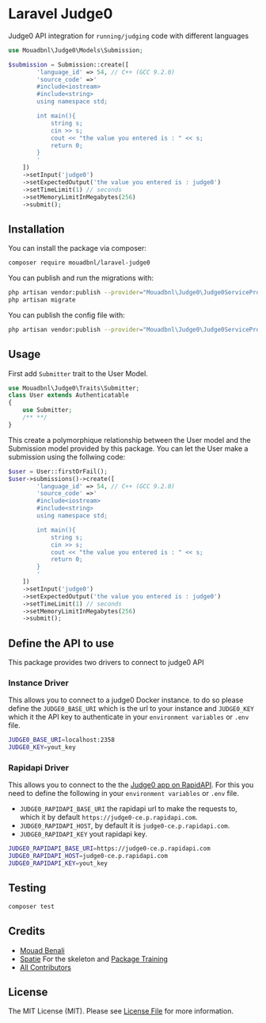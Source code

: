 # Laravel Judge0
Judge0 API integration for `running/judging` code with different languages
```php
use Mouadbnl\Judge0\Models\Submission;

$submission = Submission::create([
        'language_id' => 54, // C++ (GCC 9.2.0)
        'source_code' =>'
        #include<iostream>
        #include<string>
        using namespace std;

        int main(){
            string s;
            cin >> s;
            cout << "the value you entered is : " << s;
            return 0;
        }
        '
    ])
    ->setInput('judge0')
    ->setExpectedOutput('the value you entered is : judge0')
    ->setTimeLimit(1) // seconds
    ->setMemoryLimitInMegabytes(256)
    ->submit();
```

## Installation

You can install the package via composer:

```bash
composer require mouadbnl/laravel-judge0
```
You can publish and run the migrations with:

```bash
php artisan vendor:publish --provider="Mouadbnl\Judge0\Judge0ServiceProvider" --tag="judge0-migrations"
php artisan migrate
```

You can publish the config file with:
```bash
php artisan vendor:publish --provider="Mouadbnl\Judge0\Judge0ServiceProvider" --tag="judge0-config"
```

## Usage

First add ```Submitter``` trait to the User Model.

```php
use Mouadbnl\Judge0\Traits\Submitter;
class User extends Authenticatable
{
    use Submitter;
    /** **/
}
```

This create a polymorphique relationship between the User model and the Submission model provided by this package.
You can let the User make a submission using the follwing code:

```php
$user = User::firstOrFail();
$user->submissions()->create([
        'language_id' => 54, // C++ (GCC 9.2.0)
        'source_code' =>'
        #include<iostream>
        #include<string>
        using namespace std;

        int main(){
            string s;
            cin >> s;
            cout << "the value you entered is : " << s;
            return 0;
        }
        '
    ])
    ->setInput('judge0')
    ->setExpectedOutput('the value you entered is : judge0')
    ->setTimeLimit(1) // seconds
    ->setMemoryLimitInMegabytes(256)
    ->submit();
```
## Define the API to use
This package provides two drivers to connect to judge0 API
### Instance Driver
This allows you to connect to a judge0 Docker instance. to do so please define the `JUDGE0_BASE_URI` which is the url to your instance and `JUDGE0_KEY` which it the API key to authenticate in your `environment variables` or `.env` file.
```bash
JUDGE0_BASE_URI=localhost:2358
JUDGE0_KEY=yout_key
```
### Rapidapi Driver
This allows you to connect to the the [Judge0 app on RapidAPI](https://rapidapi.com/judge0-official/api/judge0-ce/).
For this you need to define the following in your `environment variables` or `.env` file. 
- `JUDGE0_RAPIDAPI_BASE_URI` the rapidapi url to make the requests to, which it by default `https://judge0-ce.p.rapidapi.com`.
- `JUDGE0_RAPIDAPI_HOST`, by default it is `judge0-ce.p.rapidapi.com`.
- `JUDGE0_RAPIDAPI_KEY` yout rapidapi key.
```bash
JUDGE0_RAPIDAPI_BASE_URI=https://judge0-ce.p.rapidapi.com
JUDGE0_RAPIDAPI_HOST=judge0-ce.p.rapidapi.com
JUDGE0_RAPIDAPI_KEY=yout_key
```
## Testing

```bash
composer test
```

## Credits

- [Mouad Benali](https://github.com/MouadBNL)
- [Spatie](https://github.com/spatie) For the skeleton and [Package Training](https://laravelpackage.training/)
- [All Contributors](../../contributors)

## License

The MIT License (MIT). Please see [License File](LICENSE.md) for more information.